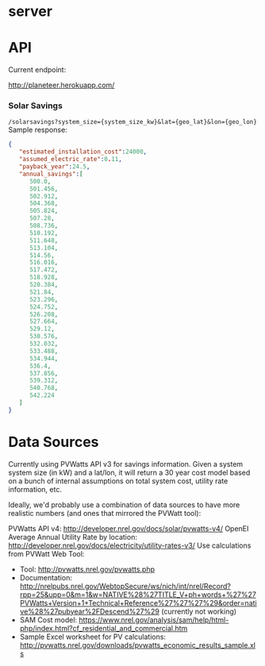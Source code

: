 server
======

# API

Current endpoint:

http://planeteer.herokuapp.com/

### Solar Savings
`/solarsavings?system_size={system_size_kw}&lat={geo_lat}&lon={geo_lon}`
Sample response:
```json
{
   "estimated_installation_cost":24000,
   "assumed_electric_rate":0.11,
   "payback_year":24.5,
   "annual_savings":[
      500.0,
      501.456,
      502.912,
      504.368,
      505.824,
      507.28,
      508.736,
      510.192,
      511.648,
      513.104,
      514.56,
      516.016,
      517.472,
      518.928,
      520.384,
      521.84,
      523.296,
      524.752,
      526.208,
      527.664,
      529.12,
      530.576,
      532.032,
      533.488,
      534.944,
      536.4,
      537.856,
      539.312,
      540.768,
      542.224
   ]
}
```

# Data Sources

Currently using PVWatts API v3 for savings information.  Given a system system size (in kW) and a lat/lon, it will return a 30 year cost model based on a bunch of internal assumptions on total system cost, utility rate information, etc.

Ideally, we'd probably use a combination of data sources to have more realistic numbers (and ones that mirrored the PVWatt tool):

PVWatts API v4: http://developer.nrel.gov/docs/solar/pvwatts-v4/
OpenEI Average Annual Utility Rate by location:  http://developer.nrel.gov/docs/electricity/utility-rates-v3/
Use calculations from PVWatt Web Tool:
- Tool: http://pvwatts.nrel.gov/pvwatts.php
- Documentation: http://nrelpubs.nrel.gov/WebtopSecure/ws/nich/int/nrel/Record?rpp=25&upp=0&m=1&w=NATIVE%28%27TITLE_V+ph+words+%27%27PVWatts+Version+1+Technical+Reference%27%27%27%29&order=native%28%27pubyear%2FDescend%27%29 (currently not working)
- SAM Cost model: https://www.nrel.gov/analysis/sam/help/html-php/index.html?cf_residential_and_commercial.htm
- Sample Excel worksheet for PV calculations: http://pvwatts.nrel.gov/downloads/pvwatts_economic_results_sample.xls
